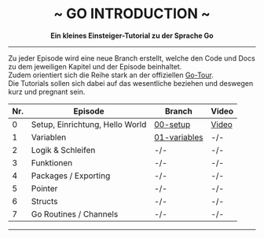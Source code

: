 <div align="center">
    <h1>~ GO INTRODUCTION ~</h1>
    <strong>Ein kleines Einsteiger-Tutorial zu der Sprache Go</strong>
</div>

---

Zu jeder Episode wird eine neue Branch erstellt, welche den Code und Docs zu dem jeweiligen Kapitel und der Episode beinhaltet.  
Zudem orientiert sich die Reihe stark an der offiziellen [Go-Tour](https://tour.golang.org/).  
Die Tutorials sollen sich dabei auf das wesentliche beziehen und deswegen kurz und pregnant sein.


 Nr. | Episode                         | Branch                                                                         | Video                               
-----|---------------------------------|--------------------------------------------------------------------------------|-------------------------------------
 0   | Setup, Einrichtung, Hello World | [00-setup](https://github.com/zekroTutorials/GoIntroduction/tree/00-setup)     | [Video](https://youtu.be/QUIR_FNybjU)                                 
 1   | Variablen                       | [01-variables](https://github.com/zekroTutorials/GoIntroduction/tree/01-variables)                                                                       | -/-                                 
 2   | Logik & Schleifen               | -/-                                                                            | -/-                                 
 3   | Funktionen                      | -/-                                                                            | -/-                                 
 4   | Packages / Exporting            | -/-                                                                            | -/-                                 
 5   | Pointer                         | -/-                                                                            | -/-                                 
 6   | Structs                         | -/-                                                                            | -/-                                 
 7   | Go Routines / Channels          | -/-                                                                            | -/-                                 

---
